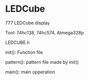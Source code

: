 # LEDCube
777 LEDCube display 

Tool: 74hc138, 74hc574, Atmega328p

LEDCUBE.h

init(): Function file

pattern(): pattern file made by init()

main(): main opperation 

